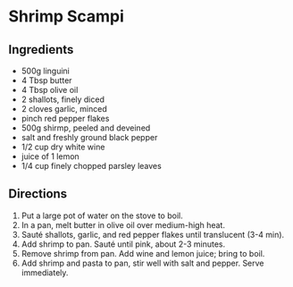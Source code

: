 Shrimp Scampi
=============

Ingredients
-----------
* 500g linguini
* 4 Tbsp butter
* 4 Tbsp olive oil
* 2 shallots, finely diced
* 2 cloves garlic, minced
* pinch red pepper flakes
* 500g shirmp, peeled and deveined
* salt and freshly ground black pepper
* 1/2 cup dry white wine
* juice of 1 lemon
* 1/4 cup finely chopped parsley leaves


Directions
----------
1. Put a large pot of water on the stove to boil.
1. In a pan, melt butter in olive oil over medium-high heat.
1. Sauté shallots, garlic, and red pepper flakes until translucent (3-4 min).
1. Add shrimp to pan. Sauté until pink, about 2-3 minutes.
1. Remove shrimp from pan. Add wine and lemon juice; bring to boil.
1. Add shrimp and pasta to pan, stir well with salt and pepper. Serve
   immediately.
